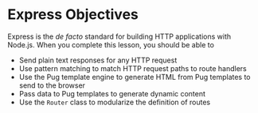 # Express Objectives

Express is the _de facto_ standard for building HTTP applications with Node.js.
When you complete this lesson, you should be able to

* Send plain text responses for any HTTP request
* Use pattern matching to match HTTP request paths to route handlers
* Use the Pug template engine to generate HTML from Pug templates to send to the
  browser
* Pass data to Pug templates to generate dynamic content
* Use the `Router` class to modularize the definition of routes
